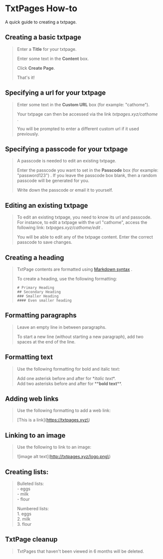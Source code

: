 # TxtPages How-to

A quick guide to creating a txtpage.

## Creating a basic txtpage 

>Enter a **Title** for your txtpage.
>
>Enter some text in the **Content** box.
>
>Click **Create Page**.
>
>That's it!


## Specifying a url for your txtpage

>Enter some text in the **Custom URL** box (for example: "cathome").
>
>Your txtpage can then be accessed via the link *txtpages.xyz/cathome* .
>
>You will be prompted to enter a different custom url if it used previously.


## Specifying a passcode for your txtpage

> A passcode is needed to edit an existing txtpage. 
>
>Enter the passcode you want to set in the **Passcode** box (for example: "password123") . If you leave the passcode box blank, then a random passcode will be generated for you.
>
>Write down the passcode or email it to yourself.


## Editing an existing txtpage

>To edit an existing txtpage, you need to know its url and passcode. For instance, to edit a txtpage with the url "cathome", access the following link: *txtpages.xyz/cathome/edit* .
>
>You will be able to edit any of the txtpage content. Enter the correct passcode to save changes.


## Creating a heading

>TxtPage contents are formatted using [Markdown syntax](https://www.markdownguide.org/basic-syntax/#overview) .
>
>To create a heading, use the following formatting:
>
>```
># Primary Heading
>## Secondary Heading
>### Smaller Heading
>#### Even smaller heading
>```


## Formatting paragraphs

>Leave an empty line in between paragraphs.
>
>To start a new line (without starting a new paragraph), add two spaces at the end of the line.
>


## Formatting text

>Use the following formatting for bold and italic text:
>
>Add one asterisk before and after for \**italic text*\*.  
>Add two asterisks before and after for \*\***bold text**\*\*.


## Adding web links

>Use the following formatting to add a web link:
>
>\[This is a link\]\(https://txtpages.xyz\)  


## Linking to an image

>Use the following to link to an image:
>
>\!\[image alt text\]\(http://txtpages.xyz/logo.png\)  


## Creating lists:

>Bulleted lists:  
>\- eggs  
>\- milk  
>\- flour  
>
>Numbered lists:  
>1\. eggs  
>2\. milk  
>3\. flour  


## TxtPage cleanup

>TxtPages that haven't been viewed in 6 months will be deleted.

